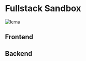 # Fullstack Sandbox

[![lerna](https://img.shields.io/badge/maintained%20with-lerna-cc00ff.svg)](https://lerna.js.org/)

## Frontend

## Backend
